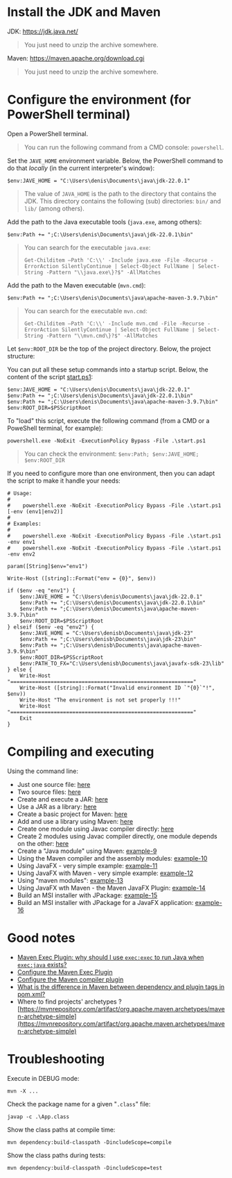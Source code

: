 # Install the JDK and Maven

JDK: https://jdk.java.net/

> You just need to unzip the archive somewhere.

Maven: https://maven.apache.org/download.cgi

> You just need to unzip the archive somewhere.

# Configure the environment (for PowerShell terminal)

Open a PowerShell terminal.

> You can run the following command from a CMD console: `powershell`.

Set the `JAVE_HOME` environment variable. Below, the PowerShell command to do that *locally* (in the current interpreter's window):

	$env:JAVE_HOME = "C:\Users\denis\Documents\java\jdk-22.0.1"

> The value of `JAVA_HOME` is the path to the directory that contains the JDK. This directory contains the following (sub) directories: `bin/` and `lib/` (among others).

Add the path to the Java executable tools (`java.exe`, among others):

	$env:Path += ";C:\Users\denis\Documents\java\jdk-22.0.1\bin"

> You can search for the executable `java.exe`:
> 
> `Get-Childitem –Path 'C:\\' -Include java.exe -File -Recurse -ErrorAction SilentlyContinue | Select-Object FullName | Select-String -Pattern "\\java.exe\}?$" -AllMatches`

Add the path to the Maven executable (`mvn.cmd`):

	$env:Path += ";C:\Users\denis\Documents\java\apache-maven-3.9.7\bin"

> You can search for the executable `mvn.cmd`:
> 
> `Get-Childitem –Path 'C:\\' -Include mvn.cmd -File -Recurse -ErrorAction SilentlyContinue | Select-Object FullName | Select-String -Pattern "\\mvn.cmd\}?$" -AllMatches`

Let `$env:ROOT_DIR` be the top of the project directory. Below, the project structure:

You can put all these setup commands into a startup script. Below, the content of the script [start.ps1](start.ps1):

	$env:JAVE_HOME = "C:\Users\denis\Documents\java\jdk-22.0.1"
	$env:Path += ";C:\Users\denis\Documents\java\jdk-22.0.1\bin"
	$env:Path += ";C:\Users\denis\Documents\java\apache-maven-3.9.7\bin"
	$env:ROOT_DIR=$PSScriptRoot

To "load" this script, execute the following command (from a CMD or a PoweShell terminal, for example):

	powershell.exe -NoExit -ExecutionPolicy Bypass -File .\start.ps1

> You can check the environment: `$env:Path; $env:JAVE_HOME; $env:ROOT_DIR`

If you need to configure more than one environment, then you can adapt the script to make it handle your needs:

	# Usage:
	#
	#    powershell.exe -NoExit -ExecutionPolicy Bypass -File .\start.ps1 [-env (env1|env2)]
	# 
	# Examples:
	#
	#    powershell.exe -NoExit -ExecutionPolicy Bypass -File .\start.ps1 -env env1
	#    powershell.exe -NoExit -ExecutionPolicy Bypass -File .\start.ps1 -env env2

	param([String]$env="env1") 

	Write-Host ([string]::Format("env = {0}", $env))

	if ($env -eq "env1") {
		$env:JAVE_HOME = "C:\Users\denis\Documents\java\jdk-22.0.1"
		$env:Path += ";C:\Users\denis\Documents\java\jdk-22.0.1\bin"
		$env:Path += ";C:\Users\denis\Documents\java\apache-maven-3.9.7\bin"
		$env:ROOT_DIR=$PSScriptRoot
	} elseif ($env -eq "env2") {
		$env:JAVE_HOME = "C:\Users\denisb\Documents\java\jdk-23"
		$env:Path += ";C:\Users\denisb\Documents\java\jdk-23\bin"
		$env:Path += ";C:\Users\denisb\Documents\java\apache-maven-3.9.9\bin"
		$env:ROOT_DIR=$PSScriptRoot	
		$env:PATH_TO_FX="C:\Users\denisb\Documents\java\javafx-sdk-23\lib"
	} else {
		Write-Host "==========================================================="
		Write-Host ([string]::Format("Invalid environment ID `"{0}`"!", $env))
		Write-Host "The environment is not set properly !!!"
		Write-Host "==========================================================="
		Exit
	}

# Compiling and executing

Using the command line:

* Just one source file: [here](example-1)
* Two source files: [here](example-2)
* Create and execute a JAR: [here](example-3)
* Use a JAR as a library: [here](example-4)
* Create a basic project for Maven: [here](example-5)
* Add and use a library using Maven: [here](example-6)
* Create one module using Javac compiler directly: [here](example-7)
* Create 2 modules using Javac compiler directly, one module depends on the other: [here](example-8)
* Create a "Java module" using Maven: [example-9](example-9)
* Using the Maven compiler and the assembly modules: [example-10](example-10)
* Using JavaFX - very simple example: [example-11](example-11)
* Using JavaFX with Maven - very simple example: [example-12](example-12)
* Using "maven modules": [example-13](example-13)
* Using JavaFX wth Maven - the Maven JavaFX Plugin: [example-14](example-14)
* Build an MSI installer with JPackage: [example-15](example-15)
* Build an MSI installer with JPackage for a JavaFX application: [example-16](example-16)


# Good notes

* [Maven Exec Plugin: why should I use `exec:exec` to run Java when `exec:java` exists?](notes/note-exec-1.md)
* [Configure the Maven Exec Plugin](notes/note-exec-2.md)
* [Configure the Maven compiler plugin](notes/note-compiler-1.md)
* [What is the difference in Maven between dependency and plugin tags in pom.xml?](https://stackoverflow.com/questions/11881663/what-is-the-difference-in-maven-between-dependency-and-plugin-tags-in-pom-xml)
* Where to find projects' archetypes ? [https://mvnrepository.com/artifact/org.apache.maven.archetypes/maven-archetype-simple](https://mvnrepository.com/artifact/org.apache.maven.archetypes/maven-archetype-simple)

# Troubleshooting

Execute in DEBUG mode:

	mvn -X ...

Check the package name for a given "`.class`" file:

	javap -c .\App.class

Show the class paths at compile time:

	mvn dependency:build-classpath -DincludeScope=compile

Show the class paths during tests:

	mvn dependency:build-classpath -DincludeScope=test
